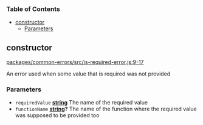 <!-- Generated by documentation.js. Update this documentation by updating the source code. -->

### Table of Contents

-   [constructor][1]
    -   [Parameters][2]

## constructor

[packages/common-errors/src/is-required-error.js:9-17][3]

An error used when some value that is required was not provided

### Parameters

-   `requiredValue` **[string][4]** The name of the required value
-   `functionName` **[string][4]?** The name of the function where the required value was supposed to be provided too

[1]: #constructor

[2]: #parameters

[3]: https://github.com/KrimzenNinja/shared-node-modules/blob/f9268ac9ea2512dccdc9ed1a459d7903661b6424/packages/common-errors/src/is-required-error.js#L9-L17 "Source code on GitHub"

[4]: https://developer.mozilla.org/docs/Web/JavaScript/Reference/Global_Objects/String
